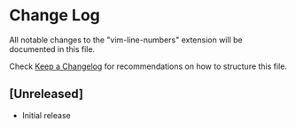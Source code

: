 # Change Log

All notable changes to the "vim-line-numbers" extension will be documented in this file.

Check [Keep a Changelog](http://keepachangelog.com/) for recommendations on how to structure this file.

## [Unreleased]

- Initial release